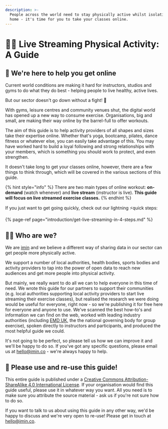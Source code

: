 ```yaml
---
description: >-
  People across the world need to stay physically active whilst isolating at
  home - it's time for you to take your classes online.
---
```


# 👩‍🏫 Live Streaming Physical Activity: A Guide

## 🤖 We're here to help you get online

Current world conditions are making it hard for instructors, studios and gyms to do what they do best - helping people to live healthy, active lives.

But our sector doesn't go down without a fight! 💪

With gyms, leisure centres and community venues shut, the digital world has opened up a new way to consume exercise. Organisations, big and small, are making their way online by the barrel-full to offer workouts.

The aim of this guide is to help activity providers of all shapes and sizes take their expertise online. Whether that's yoga, bootcamp, pilates, dance fitness or whatever else, you can easily take advantage of this. You may have worked hard to build a loyal following and strong relationships with your members, which is something you should work to protect, and even strengthen.

It doesn't take long to get your classes online, however, there are a few things to think through, which will be covered in the various sections of this guide.

{% hint style="info" %}
There are two main types of online workout: **on-demand** \(watch whenever\) and **live stream** \(instructor is live\). **This guide will focus on live streamed exercise classes.**
{% endhint %}

If you just want to get going quickly, check out our lightning ⚡️quick steps:

{% page-ref page="introduction/get-live-streaming-in-4-steps.md" %}

## 👨‍💻 Who are we?

We are [imin](https://www.imin.co/) and we believe a different way of sharing data in our sector can get people more physically active.

We support a number of local authorities, health bodies, sports bodies and activity providers to tap into the power of open data to reach new audiences and get more people into physical activity.

But mainly, we really want to do all we can to help everyone in this time of need. We wrote this guide for our partners to support their communities \(e.g. local authorities supporting local activity providers to start live streaming their exercise classes\), but realised the research we were doing would be useful for everyone, right now - so we're publishing it for free here for everyone and anyone to use. We've scanned the best how-to's and information we can find on the web, worked with leading industry authorities \(including [EMD UK](https://emduk.org/), the the national governing body for group exercise\), spoken directly to instructors and participants, and produced the most helpful guide we could.

It's not going to be perfect, so please tell us how we can improve it and we'll be happy to do so. If you've got any specific questions, please email us at hello@imin.co - we're always happy to help.

## 🤝 Please use and re-use this guide!

This entire guide is published under a [Creative Commons Attribution-ShareAlike 4.0 International License](http://creativecommons.org/licenses/by-sa/4.0/). If your organisation would find this guide useful, please use it in whatever way you want. All you need is to make sure you attribute the source material - ask us if you're not sure how to do so.

If you want to talk to us about using this guide in any other way, we'd be happy to discuss and we're very open to re-use! Please get in touch at hello@imin.co.

